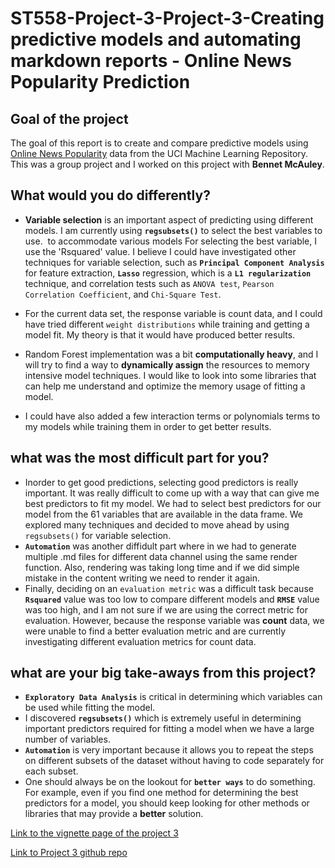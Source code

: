 # ST558-Project-3-Project-3-Creating predictive models and automating markdown reports - Online News Popularity Prediction

## Goal of the project

The goal of this report is to create and compare predictive models using [Online News Popularity](https://archive.ics.uci.edu/ml/datasets/Online+News+Popularity) data from the UCI Machine Learning Repository. This was a group project and I worked on this project with **Bennet McAuley**. 

## What would you do differently?

- **Variable selection** is an important aspect of predicting using different models. I am currently using **`regsubsets()`** to select the best variables to use.  to accommodate various models For selecting the best variable, I use the 'Rsquared' value. I believe I could have investigated other techniques for variable selection, such as **`Principal Component Analysis`** for feature extraction, **`Lasso`** regression, which is a **`L1 regularization`** technique, and correlation tests such as `ANOVA test`, `Pearson Correlation Coefficient`, and `Chi-Square Test`.

- For the current data set, the response variable is count data, and I could have tried different `weight distributions` while training and getting a model fit. My theory is that it would have produced better results.

- Random Forest implementation was a bit **computationally heavy**, and I will try to find a way to **dynamically assign** the resources to memory intensive model techniques. I would like to look into some libraries that can help me understand and optimize the memory usage of fitting a model.

- I could have also added a few interaction terms or polynomials terms to my models while training them in order to get better results. 

## what was the most difficult part for you?

- Inorder to get good predictions, selecting good predictors is really important. It was really difficult to come up with a way that can give me best predictors to fit my model. We had to select best predictors for our model from the 61 variables that are available in the data frame. We explored many techniques and decided to move ahead by using `regsubsets()` for variable selection.
- **`Automation`** was another diffidult part where in we had to generate multiple .md files for different data channel using the same render function. Also, rendering was taking long time and if we did simple mistake in the content writing we need to render it again.
- Finally, deciding on an `evaluation metric` was a difficult task because **`Rsquared`** value was too low to compare different models and **`RMSE`** value was too high, and I am not sure if we are using the correct metric for evaluation. However, because the response variable was **count** data, we were unable to find a better evaluation metric and are currently investigating different evaluation metrics for count data.   

## what are your big take-aways from this project?

- **`Exploratory Data Analysis`** is critical in determining which variables can be used while fitting the model.
- I discovered **`regsubsets()`** which is extremely useful in determining important predictors required for fitting a model when we have a large number of variables.
- **`Automation`** is very important because it allows you to repeat the steps on different subsets of the dataset without having to code separately for each subset.
- One should always be on the lookout for **`better ways`** to do something. For example, even if you find one method for determining the best predictors for a model, you should keep looking for other methods or libraries that may provide a **better** solution.

[Link to the vignette page of the project 3](https://suyogd9.github.io/ST558-Project-3/)

[Link to Project 3 github repo](https://github.com/Suyogd9/ST558-Project-3)
